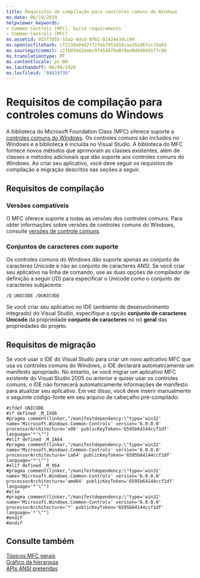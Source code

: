 ```yaml
---
title: Requisitos de compilação para controles comuns do Windows
ms.date: 08/19/2019
helpviewer_keywords:
- Common Controls (MFC), build requirements
- Common Controls (MFC)
ms.assetid: 025f7d55-55a2-4dcd-8f62-02424e3dcc04
ms.openlocfilehash: cf2139e04d2f72feb7951010caa351d67ccc5a93
ms.sourcegitcommit: c21b05042debc97d14875e019ee9d698691ffc0b
ms.translationtype: MT
ms.contentlocale: pt-BR
ms.lasthandoff: 06/09/2020
ms.locfileid: "84619738"
---
```

# <a name="build-requirements-for-windows-common-controls"></a>Requisitos de compilação para controles comuns do Windows

A biblioteca do Microsoft Foundation Class (MFC) oferece suporte a [controles comuns do Windows](/windows/win32/controls/common-controls-intro). Os controles comuns são incluídos no Windows e a biblioteca é incluída no Visual Studio. A biblioteca do MFC fornece novos métodos que aprimoram as classes existentes, além de classes e métodos adicionais que dão suporte aos controles comuns do Windows. Ao criar seu aplicativo, você deve seguir os requisitos de compilação e migração descritos nas seções a seguir.

## <a name="compilation-requirements"></a>Requisitos de compilação

### <a name="supported-versions"></a>Versões compatíveis

O MFC oferece suporte a todas as versões dos controles comuns. Para obter informações sobre versões de controles comuns do Windows, consulte [versões de controle comuns](/windows/win32/controls/common-control-versions).

### <a name="supported-character-sets"></a>Conjuntos de caracteres com suporte

Os controles comuns do Windows dão suporte apenas ao conjunto de caracteres Unicode e não ao conjunto de caracteres ANSI. Se você criar seu aplicativo na linha de comando, use as duas opções de compilador de definição a seguir (/D) para especificar o Unicode como o conjunto de caracteres subjacente:

```
/D_UNICODE /DUNICODE
```

Se você criar seu aplicativo no IDE (ambiente de desenvolvimento integrado) do Visual Studio, especifique a opção **conjunto de caracteres Unicode** da propriedade **conjunto de caracteres** no nó **geral** das propriedades do projeto.

## <a name="migration-requirements"></a>Requisitos de migração

Se você usar o IDE do Visual Studio para criar um novo aplicativo MFC que usa os controles comuns do Windows, o IDE declarará automaticamente um manifesto apropriado. No entanto, se você migrar um aplicativo MFC existente do Visual Studio 2005 ou anterior e quiser usar os controles comuns, o IDE não fornecerá automaticamente informações de manifesto para atualizar seu aplicativo. Em vez disso, você deve inserir manualmente o seguinte código-fonte em seu arquivo de cabeçalho pré-compilado:

```
#ifdef UNICODE
#if defined _M_IX86
#pragma comment(linker,"/manifestdependency:\"type='win32' name='Microsoft.Windows.Common-Controls' version='6.0.0.0' processorArchitecture='x86' publicKeyToken='6595b64144ccf1df' language='*'\"")
#elif defined _M_IA64
#pragma comment(linker,"/manifestdependency:\"type='win32' name='Microsoft.Windows.Common-Controls' version='6.0.0.0' processorArchitecture='ia64' publicKeyToken='6595b64144ccf1df' language='*'\"")
#elif defined _M_X64
#pragma comment(linker,"/manifestdependency:\"type='win32' name='Microsoft.Windows.Common-Controls' version='6.0.0.0' processorArchitecture='amd64' publicKeyToken='6595b64144ccf1df' language='*'\"")
#else
#pragma comment(linker,"/manifestdependency:\"type='win32' name='Microsoft.Windows.Common-Controls' version='6.0.0.0' processorArchitecture='*' publicKeyToken='6595b64144ccf1df' language='*'\"")
#endif
#endif
```

## <a name="see-also"></a>Consulte também

[Tópicos MFC gerais](general-mfc-topics.md)<br/>
[Gráfico da hierarquia](hierarchy-chart.md)<br/>
[APIs ANSI preteridas](deprecated-ansi-apis.md)
